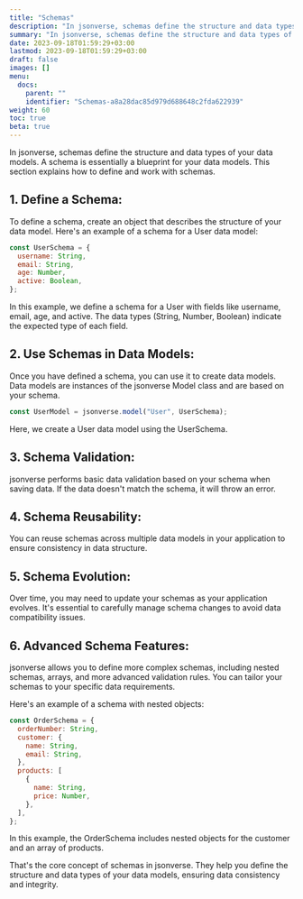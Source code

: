 ```yaml
---
title: "Schemas"
description: "In jsonverse, schemas define the structure and data types of your data models. A schema is essentially a blueprint for your data models. This section explains how to define and work with schemas."
summary: "In jsonverse, schemas define the structure and data types of your data models. A schema is essentially a blueprint for your data models. This section explains how to define and work with schemas."
date: 2023-09-18T01:59:29+03:00
lastmod: 2023-09-18T01:59:29+03:00
draft: false
images: []
menu:
  docs:
    parent: ""
    identifier: "Schemas-a8a28dac85d979d688648c2fda622939"
weight: 60
toc: true
beta: true
---
```


In jsonverse, schemas define the structure and data types of your data models. A schema is essentially a blueprint for your data models. This section explains how to define and work with schemas.

## 1. **Define a Schema**:

   To define a schema, create an object that describes the structure of your data model. Here's an example of a schema for a User data model:

   ```javascript
   const UserSchema = {
     username: String,
     email: String,
     age: Number,
     active: Boolean,
   };
   ```

   In this example, we define a schema for a User with fields like username, email, age, and active. The data types (String, Number, Boolean) indicate the expected type of each field.

## 2. **Use Schemas in Data Models**:

   Once you have defined a schema, you can use it to create data models. Data models are instances of the jsonverse Model class and are based on your schema.

   ```javascript
   const UserModel = jsonverse.model("User", UserSchema);
   ```

   Here, we create a User data model using the UserSchema.

## 3. **Schema Validation**:

   jsonverse performs basic data validation based on your schema when saving data. If the data doesn't match the schema, it will throw an error.

## 4. **Schema Reusability**:

   You can reuse schemas across multiple data models in your application to ensure consistency in data structure.

## 5. **Schema Evolution**:

   Over time, you may need to update your schemas as your application evolves. It's essential to carefully manage schema changes to avoid data compatibility issues.

## 6. **Advanced Schema Features**:

   jsonverse allows you to define more complex schemas, including nested schemas, arrays, and more advanced validation rules. You can tailor your schemas to your specific data requirements.

   Here's an example of a schema with nested objects:

   ```javascript
   const OrderSchema = {
     orderNumber: String,
     customer: {
       name: String,
       email: String,
     },
     products: [
       {
         name: String,
         price: Number,
       },
     ],
   };
   ```

   In this example, the OrderSchema includes nested objects for the customer and an array of products.


That's the core concept of schemas in jsonverse. They help you define the structure and data types of your data models, ensuring data consistency and integrity.
